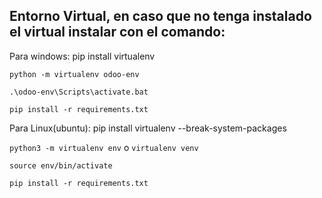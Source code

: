## Entorno Virtual, en caso que no tenga instalado el virtual instalar con el comando:
Para windows: pip install virtualenv

`python -m virtualenv odoo-env`

`.\odoo-env\Scripts\activate.bat`

`pip install -r requirements.txt`


Para Linux(ubuntu): pip install virtualenv --break-system-packages

`python3 -m virtualenv env`   o  `virtualenv venv`
 
`source env/bin/activate`

`pip install -r requirements.txt`